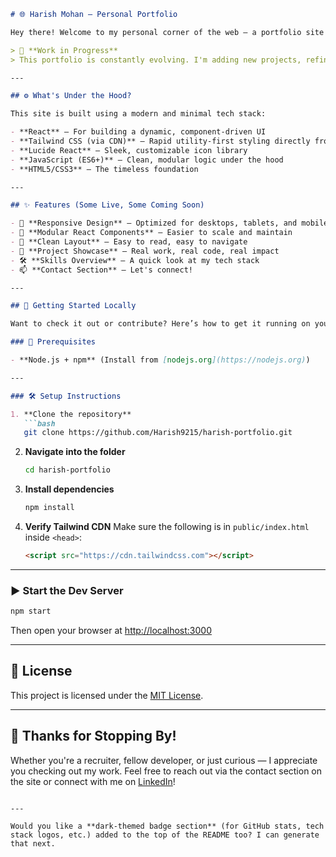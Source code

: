 ````md
# 🌐 Harish Mohan – Personal Portfolio

Hey there! Welcome to my personal corner of the web — a portfolio site I'm actively building to showcase my journey, projects, and the things I'm passionate about.

> 🚧 **Work in Progress**  
> This portfolio is constantly evolving. I'm adding new projects, refining the design, and improving the user experience as I go. So if you notice a few unfinished touches — that’s just part of the build process!

---

## ⚙️ What's Under the Hood?

This site is built using a modern and minimal tech stack:

- **React** – For building a dynamic, component-driven UI  
- **Tailwind CSS (via CDN)** – Rapid utility-first styling directly from the CDN  
- **Lucide React** – Sleek, customizable icon library  
- **JavaScript (ES6+)** – Clean, modular logic under the hood  
- **HTML5/CSS3** – The timeless foundation  

---

## ✨ Features (Some Live, Some Coming Soon)

- 🔁 **Responsive Design** – Optimized for desktops, tablets, and mobile  
- 🧩 **Modular React Components** – Easier to scale and maintain  
- 🎯 **Clean Layout** – Easy to read, easy to navigate  
- 💼 **Project Showcase** – Real work, real code, real impact  
- 🛠️ **Skills Overview** – A quick look at my tech stack  
- 📫 **Contact Section** – Let's connect!

---

## 🚀 Getting Started Locally

Want to check it out or contribute? Here’s how to get it running on your machine.

### 🔧 Prerequisites

- **Node.js + npm** (Install from [nodejs.org](https://nodejs.org))

---

### 🛠️ Setup Instructions

1. **Clone the repository**
   ```bash
   git clone https://github.com/Harish9215/harish-portfolio.git
````

2. **Navigate into the folder**

   ```bash
   cd harish-portfolio
   ```

3. **Install dependencies**

   ```bash
   npm install
   ```

4. **Verify Tailwind CDN**
   Make sure the following is in `public/index.html` inside `<head>`:

   ```html
   <script src="https://cdn.tailwindcss.com"></script>
   ```

---

### ▶️ Start the Dev Server

```bash
npm start
```

Then open your browser at [http://localhost:3000](http://localhost:3000)

---

## 📝 License

This project is licensed under the [MIT License](LICENSE).

---

## 🙌 Thanks for Stopping By!

Whether you're a recruiter, fellow developer, or just curious — I appreciate you checking out my work. Feel free to reach out via the contact section on the site or connect with me on [LinkedIn](https://www.linkedin.com/in/harish-mohan/)!

```

---

Would you like a **dark-themed badge section** (for GitHub stats, tech stack logos, etc.) added to the top of the README too? I can generate that next.
```
